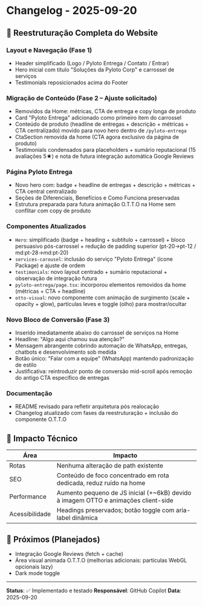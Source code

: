 # Changelog - 2025-09-20

## 🎨 Reestruturação Completa do Website

### Layout e Navegação (Fase 1)
- Header simplificado (Logo / Pyloto Entrega / Contato / Entrar)
- Hero inicial com título "Soluções da Pyloto Corp" e carrossel de serviços
- Testimonials reposicionados acima do Footer

### Migração de Conteúdo (Fase 2 – Ajuste solicitado)
- Removidos da Home: métricas, CTA de entrega e copy longa de produto
- Card "Pyloto Entrega" adicionado como primeiro item do carrossel
- Conteúdo de produto (headline de entregas + descrição + métricas + CTA centralizado) movido para novo hero dentro de `/pyloto-entrega`
- CtaSection removida da home (CTA agora exclusivo da página de produto)
- Testimonials condensados para placeholders + sumário reputacional (15 avaliações 5★) e nota de futura integração automática Google Reviews

### Página Pyloto Entrega
- Novo hero com: badge + headline de entregas + descrição + métricas + CTA central centralizado
- Seções de Diferenciais, Benefícios e Como Funciona preservadas
- Estrutura preparada para futura animação O.T.T.O na Home sem conflitar com copy de produto

### Componentes Atualizados
- `Hero`: simplificado (badge + heading + subtítulo + carrossel) + bloco persuasivo pós-carrossel + redução de padding superior (pt-20→pt-12 / md:pt-28→md:pt-20)
- `services-carousel`: inclusão do serviço "Pyloto Entrega" (ícone Package) e ajuste de ordem
- `testimonials`: novo layout centrado + sumário reputacional + observação de integração futura
- `pyloto-entrega/page.tsx`: incorporou elementos removidos da home (métricas + CTA + headline)
- `otto-visual`: novo componente com animação de surgimento (scale + opacity + glow), partículas leves e toggle (olho) para mostrar/ocultar

### Novo Bloco de Conversão (Fase 3)
- Inserido imediatamente abaixo do carrossel de serviços na Home
- Headline: "Algo aqui chamou sua atenção?"
- Mensagem abrangente cobrindo automação de WhatsApp, entregas, chatbots e desenvolvimento sob medida
- Botão único: "Falar com a equipe" (WhatsApp) mantendo padronização de estilo
- Justificativa: reintroduzir ponto de conversão mid-scroll após remoção do antigo CTA específico de entregas

### Documentação
- README revisado para refletir arquitetura pós realocação
- Changelog atualizado com fases da reestruturação + inclusão do componente O.T.T.O

## 🔧 Impacto Técnico
| Área | Impacto |
|------|---------|
| Rotas | Nenhuma alteração de path existente |
| SEO | Conteúdo de foco concentrado em rota dedicada, reduz ruído na home |
| Performance | Aumento pequeno de JS inicial (+~6kB) devido à imagem OTTO e animações client-side | 
| Acessibilidade | Headings preservados; botão toggle com aria-label dinâmica |

## 📌 Próximos (Planejados)
- Integração Google Reviews (fetch + cache)
- Área visual animada O.T.T.O (melhorias adicionais: partículas WebGL opcionais lazy)
- Dark mode toggle

---
**Status**: ✅ Implementado e testado
**Responsável**: GitHub Copilot
**Data**: 2025-09-20